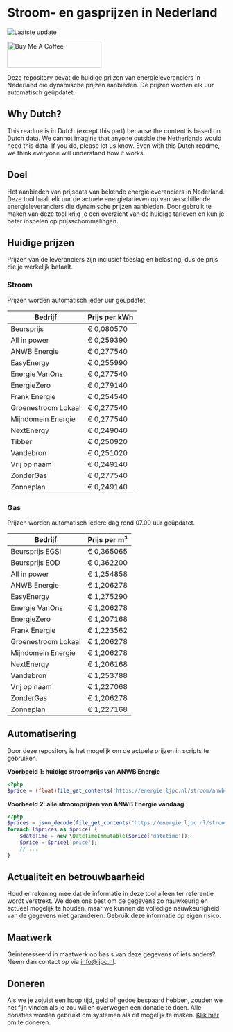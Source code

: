 # Stroom- en gasprijzen in Nederland

![Laatste update](https://img.shields.io/badge/laatste%20update-2024--09--05%2004%3A00%20CET-brightgreen)

<a href="https://www.buymeacoffee.com/Lars-" target="_blank"><img src="https://cdn.buymeacoffee.com/buttons/v2/default-orange.png" alt="Buy Me A Coffee" height="60" style="height: 60px !important;width: 217px !important;" ></a>

Deze repository bevat de huidige prijzen van energieleveranciers in Nederland die dynamische prijzen aanbieden. De prijzen worden elk uur automatisch geüpdatet.

## Why Dutch?

This readme is in Dutch (except this part) because the content is based on Dutch data. We cannot imagine that anyone outside the Netherlands would need this data. If you do, please let us know. Even with this Dutch readme, we think
everyone will understand how it works.

## Doel

Het aanbieden van prijsdata van bekende energieleveranciers in Nederland. Deze tool haalt elk uur de actuele energietarieven op van verschillende energieleveranciers die dynamische prijzen aanbieden. Door gebruik te maken van deze tool
krijg je een overzicht van de huidige tarieven en kun je beter inspelen op prijsschommelingen.

## Huidige prijzen

Prijzen van de leveranciers zijn inclusief toeslag en belasting, dus de prijs die je werkelijk betaalt.

### Stroom

Prijzen worden automatisch ieder uur geüpdatet.

 Bedrijf | Prijs per kWh 
---------|---------------
Beursprijs | € 0,080570
All in power | € 0,259390
ANWB Energie | € 0,277540
EasyEnergy | € 0,255990
Energie VanOns | € 0,277540
EnergieZero | € 0,279140
Frank Energie | € 0,254540
Groenestroom Lokaal | € 0,277540
Mijndomein Energie | € 0,277540
NextEnergy | € 0,249040
Tibber | € 0,250920
Vandebron | € 0,251020
Vrij op naam | € 0,249140
ZonderGas | € 0,277540
Zonneplan | € 0,249140


### Gas

Prijzen worden automatisch iedere dag rond 07.00 uur geüpdatet.

 Bedrijf | Prijs per m³ 
---------|--------------
Beursprijs EGSI | € 0,365065
Beursprijs EOD | € 0,362200
All in power | € 1,254858
ANWB Energie | € 1,206278
EasyEnergy | € 1,275290
Energie VanOns | € 1,206278
EnergieZero | € 1,207168
Frank Energie | € 1,223562
Groenestroom Lokaal | € 1,206278
Mijndomein Energie | € 1,206278
NextEnergy | € 1,206168
Vandebron | € 1,253788
Vrij op naam | € 1,227068
ZonderGas | € 1,206278
Zonneplan | € 1,227168


## Automatisering

Door deze repository is het mogelijk om de actuele prijzen in scripts te gebruiken.

**Voorbeeld 1: huidige stroomprijs van ANWB Energie**

```php
<?php
$price = (float)file_get_contents('https://energie.ljpc.nl/stroom/anwb-energie-nu.txt');

```

**Voorbeeld 2: alle stroomprijzen van ANWB Energie vandaag**

```php
<?php
$prices = json_decode(file_get_contents('https://energie.ljpc.nl/stroom/all-in-power-vandaag.json'),true);
foreach ($prices as $price) {
    $dateTime = new \DateTimeImmutable($price['datetime']);
    $price = $price['price'];
    // ...
}
```

## Actualiteit en betrouwbaarheid

Houd er rekening mee dat de informatie in deze tool alleen ter referentie wordt verstrekt. We doen ons best om de gegevens zo nauwkeurig en actueel mogelijk te houden, maar we kunnen de volledige nauwkeurigheid van de gegevens niet
garanderen. Gebruik deze informatie op eigen risico.

## Maatwerk

Geïnteresseerd in maatwerk op basis van deze gegevens of iets anders? Neem dan contact op
via [info@ljpc.nl](mailto:info@ljpc.nl?subject=Energie%20prijzen).

## Doneren

Als we je zojuist een hoop tijd, geld of gedoe bespaard hebben, zouden we het fijn vinden als je zou willen overwegen een
donatie te doen. Alle donaties worden gebruikt om systemen als dit mogelijk te
maken. [Klik hier](https://www.buymeacoffee.com/Lars-) om te doneren.
